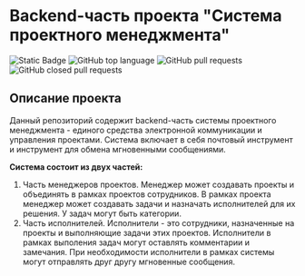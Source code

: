 # Backend-часть проекта "Система проектного менеджмента"

![Static Badge](https://img.shields.io/badge/ErikBjornson-Team_interaction_system-Team_interaction_system)
![GitHub top language](https://img.shields.io/github/languages/top/ErikBjornson/Team_interaction_system)
![GitHub pull requests](https://img.shields.io/github/issues-pr/ErikBjornson/Team_interaction_system)
![GitHub closed pull requests](https://img.shields.io/github/issues-pr-closed/ErikBjornson/Team_interaction_system)

## Описание проекта

Данный репозиторий содержит backend-часть системы проектного менеджмента - единого средства электронной коммуникации и управления проектами. Система включает в себя почтовый инструмент и инструмент для обмена мгновенными сообщениями.

**Система состоит из двух частей:**
1. Часть менеджеров проектов. Менеджер может создавать проекты и объединять в рамках проектов сотрудников. В рамках проекта менеджер может создавать задачи и назначать исполнителей для их решения. У задач могут быть категории.
2. Часть исполнителей. Исполнители - это сотрудники, назначенные на проекты и выполняющие задачи этих проектов. Исполнители в рамках выполения задач могут оставлять комментарии и замечания. При необходимости исполнители в рамках системы могут отправлять друг другу мгновенные сообщения.
